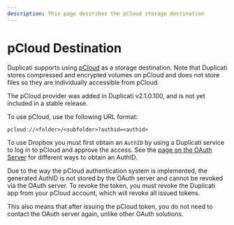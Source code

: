 ```yaml
---
description: This page describes the pCloud storage destination
---
```


# pCloud Destination

Duplicati supports using [pCloud](https://pcloud.com) as a storage destination. Note that Duplicati stores compressed and encrypted volumes on pCloud and does not store files so they are individually accessible from pCloud.

The pCloud provider was added in Duplicati v2.1.0.100, and is not yet included in a stable release.

To use pCloud, use the following URL format:

```
pcloud://<folder>/<subfolder>?authid=<authid>
```

To use Dropbox you must first obtain an `AuthID` by using a Duplicati service to log in to pCloud and approve the access. See the [page on the OAuth Server](../../duplicati-programs/oauth-server.md) for different ways to obtain an AuthID.

Due to the way the pCloud authentication system is implemented, the generated AuthID is not stored by the OAuth server and cannot be revoked via the OAuth server. To revoke the token, you must revoke the Duplicati app from your pCloud account, which will revoke all issued tokens.

This also means that after issuing the pCloud token, you do not need to contact the OAuth server again, unlike other OAuth solutions.
